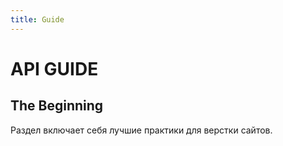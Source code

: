 ```yaml
---
title: Guide
---
```


# API GUIDE
## The Beginning
Раздел включает себя лучшие практики для верстки сайтов.
